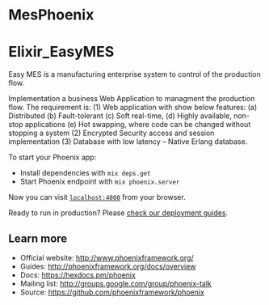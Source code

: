 # MesPhoenix

# Elixir_EasyMES
Easy MES is a manufacturing enterprise system to control of the production flow.

Implementation a business Web Application to managment the production flow. 
The requirement is:
(1)	Web application with  show below features: 
(a)	Distributed
(b)	Fault-tolerant
(c)	Soft real-time,
(d)	Highly available, non-stop applications
(e)	Hot swapping, where code can be changed without stopping a system
(2)	Encrypted Security access and session implementation 
(3)	Database with low latency – Native Erlang database.

To start your Phoenix app:

  * Install dependencies with `mix deps.get`
  * Start Phoenix endpoint with `mix phoenix.server`

Now you can visit [`localhost:4000`](http://localhost:4000) from your browser.

Ready to run in production? Please [check our deployment guides](http://www.phoenixframework.org/docs/deployment).

## Learn more

  * Official website: http://www.phoenixframework.org/
  * Guides: http://phoenixframework.org/docs/overview
  * Docs: https://hexdocs.pm/phoenix
  * Mailing list: http://groups.google.com/group/phoenix-talk
  * Source: https://github.com/phoenixframework/phoenix
